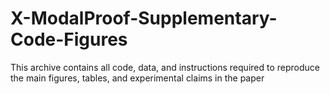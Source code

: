 # X-ModalProof-Supplementary-Code-Figures
This archive contains all code, data, and instructions required to reproduce the main figures, tables, and experimental claims in the paper
